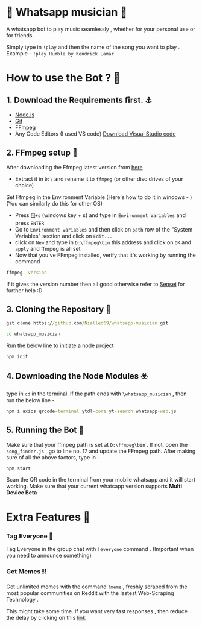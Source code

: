 # 🎵 Whatsapp musician 🎵
<p>A whatsapp bot to play music seamlessly , whether for your personal use or for friends.</p>

Simply type in  `!play`  and then the name of the song you want to play . Example - `!play Humble by Kendrick Lamar`

# How to use the Bot ? 🤖
<h2>1. Download the Requirements first. ⚓</h2>

* [Node.js](https://nodejs.org/en/download)
* [Git](https://git-scm.com/downloads)
* [FFmpeg](https://www.gyan.dev/ffmpeg/builds/)
* Any Code Editors (I used VS code) [Download Visual Studio code](https://code.visualstudio.com/Download)
<h2>2. FFmpeg setup 🤡</h2>
After downloading the Ffmpeg latest version from <a href="https://www.gyan.dev/ffmpeg/builds/">here</a>

* Extract it in `D:\` and rename it to `ffmpeg` (or other disc drives of your choice)
<p>Set Ffmpeg in the Environment Variable (Here's how to do it in windows - ) (You can similarly do this for other OS)</p>

* Press `🪟+s` (windows key + s)  and type in `Environment Variables` and press `ENTER`
* Go to `Environment variables` and then click on `path` row of the "System Variables" section and click on `Edit...`
* click on `New` and type in `D:\ffmpeg\bin` this address and click on `OK` and `apply` and ffmpeg is all set
* Now that you've FFmpeg installed, verify that it's working by running the command
```cmd
ffmpeg -version
```
If it gives the version number then all good otherwise refer to [Sensei](https://chat.openai.com) for further help   :D

<h2>3. Cloning the Repository 🫦 </h2>

```cmd
git clone https://github.com/Nialled69/whatsapp-musician.git
```
```cmd
cd whatsapp_musician
```
Run the below line to initiate a node project
```cmd
npm init
```

<h2>4. Downloading the Node Modules ☣️</h2>

type in `cd` in the terminal. If the path ends with `\whatsapp_musician` , then run the below line - 
```cmd
npm i axios qrcode-terminal ytdl-core yt-search whatsapp-web.js 
```

<h2>5. Running the Bot 🥸</h2>

Make sure that your ffmpeg path is set at `D:\ffmpeg\bin` . If not, open the `song_finder.js` , go to line no. 17 and update the FFmpeg path.
After making sure of all the above factors, type in - 

```cmd
npm start
```

Scan the QR code in the terminal from your mobile whatsapp and it will start working. Make sure that your current whatsapp version supports **Multi Device Beta**

# Extra Features 🎃 
### Tag Everyone 🥊</h3>

Tag Everyone in the group chat with `!everyone` command . (Important when you need to announce something)
### Get Memes ⛓️ </h3>

Get unlimited memes with the command `!meme` , freshly scraped from the most popular communities on Reddit with the lastest Web-Scraping Technology . 

This might take some time. If you want very fast responses , then reduce the delay by clicking on this [link](https://www.google.com/search?q=wifi&oq=wifi&gs_lcrp=EgZjaHJvbWUyBggAEEUYOTIHCAEQABiPAjIHCAIQABiPAjIHCAMQABiPAjIGCAQQRRg80gEIMzI4N2owajeoAgCwAgA&sourceid=chrome&ie=UTF-8)

